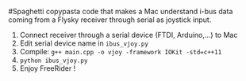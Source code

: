 #Spaghetti copypasta code that makes a Mac understand i-bus data coming from a Flysky receiver through serial as joystick input.

1. Connect receiver through a serial device (FTDI, Arduino,...) to Mac
2. Edit serial device name in `ibus_vjoy.py`
3. Compile: `g++ main.cpp -o vjoy -framework IOKit -std=c++11`
4. `python ibus_vjoy.py`
5. Enjoy FreeRider !